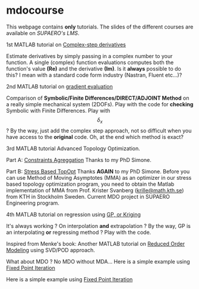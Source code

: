 # mdocourse
This webpage contains **only** tutorials.
The slides of the different courses are available on *SUPAERO's LMS*. 

1st MATLAB tutorial on [Complex-step derivatives](http://htmlpreview.github.io/?https://github.com/jomorlier/mdocourse2018/blob/master/ComplexStep/ComplexStep.html)

Estimate derivatives by simply passing in a complex number to your function.
A single (complex) function evaluations computes both the function's value **(Re)** and the derivative **(Im)**.
Is it **always** possible to do this? I mean with a standard code form industry (Nastran, Fluent etc...)?

2nd MATLAB tutorial on [gradient evaluation](http://htmlpreview.github.io/?https://github.com/jomorlier/mdocourse2018/blob/master/Sensibility/sensitivity_TD.html)

Comparison of **Symbolic/Finite Differences/DIRECT/ADJOINT Method** on a really simple mechanical system (2DOFs).
Play with the code for **checking** Symbolic with Finite Differences. Play with $$\delta_x$$ ?
By the way, just add the complex step approach, not so difficult when you have access to the **original** code.
Oh, at the end which method is exact? 

3rd MATLAB tutorial Advanced Topology Optimization.

Part A:  [Constraints Agreggation](http://htmlpreview.github.io/?https://github.com/jomorlier/mdocourse2018/blob/master/AdvancedTopOpt/ConstraintsAgreggation.html)
Thanks to my PhD Simone.

Part B:  [Stress Based TopOpt](http://htmlpreview.github.io/?https://github.com/jomorlier/mdocourse2018/blob/master/AdvancedTopOpt/StressBasedTopOpt.html)
Thanks **AGAIN** to my PhD Simone.
Before you can use Method of Moving Asymptotes (MMA) as an optimizer in our stress based topology optimization program, you need to obtain the Matlab implementation of MMA from Prof. Krister Svanberg (krille@math.kth.se) from KTH in Stockholm Sweden.
Current MDO project in SUPAERO Engineering program.

4th MATLAB tutorial on regression using [GP, or Kriging](http://htmlpreview.github.io/?https://github.com/jomorlier/mdocourse2018/blob/master/GP_Tutorial/GP_Tutorial.html)

It's always working ? On interpolation **and** extrapolation ?
By the way, GP is an interpolating **or** regressing method ? Play with the code.

Inspired from Menke's book: Another MATLAB tutorial on [Reduced Order Modeling](http://htmlpreview.github.io/?https://github.com/jomorlier/mdocourse2018/blob/master/RoM/ROM.html) using SVD/POD approach.

What about MDO ? No MDO without MDA...
Here is a simple example using 
[Fixed Point Iteration ](http://htmlpreview.github.io/?https://github.com/jomorlier/mdocourse2018/blob/master/MDA/tutorialFPI.html) 


Here is a simple example using 
[Fixed Point Iteration ](http://htmlpreview.github.io/?https://github.com/jomorlier/mdocourse2018/blob/master/MDA/tutorialFPI.html) 

